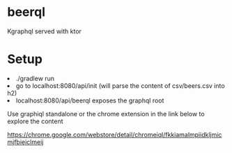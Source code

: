 # beerql
Kgraphql served with ktor

# Setup
<li> ./gradlew run
<li> go to localhost:8080/api/init (will parse the content of csv/beers.csv into h2)
<li> localhost:8080/api/beerql exposes the graphql root

Use graphiql standalone or the chrome extension in the link below to explore the content 

https://chrome.google.com/webstore/detail/chromeiql/fkkiamalmpiidkljmicmjfbieiclmeij

